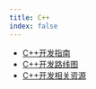 ```yaml
---
title: C++
index: false
---
```


- [C++开发指南](tutorial.md)
- [C++开发路线图](roadmap.md)
- [C++开发相关资源](resource.md)